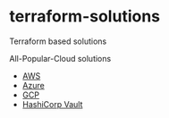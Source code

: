 # terraform-solutions
Terraform based solutions


All-Popular-Cloud solutions

- [AWS](aws/readme.md)
- [Azure](azure/readme.md)
- [GCP](gcp/readme.md)
- [HashiCorp Vault](vault/readme.md)